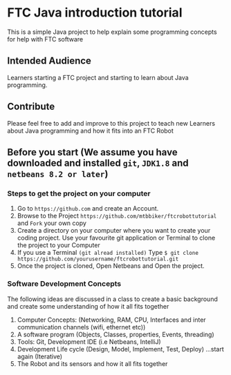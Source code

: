 # FTC Java introduction tutorial
This is a simple Java project to help explain some programming concepts for help with FTC software

## Intended Audience

Learners starting a FTC project and starting to learn about Java programming.

## Contribute

Please feel free to add and improve to this project to teach new Learners about Java programming and how it fits into an FTC Robot

## Before you start (We assume you have downloaded and installed ```git```, ```JDK1.8``` and ```netbeans 8.2 or later```)

### Steps to get the project on your computer

1. Go to ```https://github.com``` and create an Account.
2. Browse to the Project ```https://github.com/mtbbiker/ftcrobottutorial``` and ```Fork``` your own copy
3. Create a directory on your computer where you want to create your coding project. Use your favourite git application or Terminal to clone the project to your Computer
4. If you use a Terminal ```(git alread installed)``` Type ```$ git clone https://github.com/yourusername/ftcrobottutorial.git```
5. Once the project is cloned, Open Netbeans and Open the project. 

### Software Development Concepts

The following ideas are discussed in a class to create a basic background and create some understanding of how it all fits together

1. Computer Concepts: (Networking, RAM, CPU, Interfaces and inter communication channels (wifi, ethernet etc))
2. A software program (Objects, Classes, properties, Events, threading) 
3. Tools: Git, Development IDE (i.e Netbeans, IntelliJ)
4. Development Life cycle (Design, Model, Implement, Test, Deploy) ...start again (Iterative)
5. The Robot and its sensors and how it all fits together


